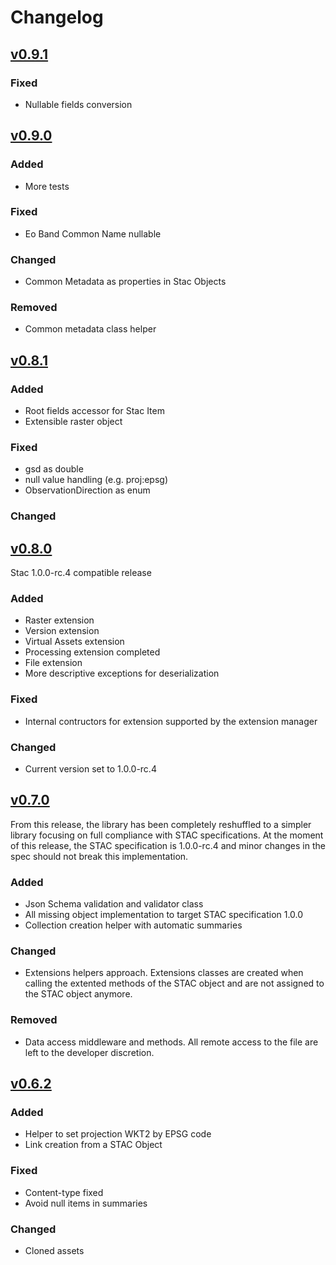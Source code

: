# Changelog

## [v0.9.1]

### Fixed

- Nullable fields conversion

## [v0.9.0]

### Added

- More tests

### Fixed

- Eo Band Common Name nullable

### Changed

- Common Metadata as properties in Stac Objects

### Removed

- Common metadata class helper

## [v0.8.1]

### Added

- Root fields accessor for Stac Item
- Extensible raster object

### Fixed

- gsd as double
- null value handling (e.g. proj:epsg)
- ObservationDirection as enum

### Changed

## [v0.8.0]

Stac 1.0.0-rc.4 compatible release

### Added

- Raster extension
- Version extension
- Virtual Assets extension
- Processing extension completed
- File extension
- More descriptive exceptions for deserialization

### Fixed

- Internal contructors for extension supported by the extension manager

### Changed

- Current version set to 1.0.0-rc.4

## [v0.7.0]

From this release, the library has been completely reshuffled to a simpler library focusing on full compliance with STAC specifications.
At the moment of this release, the STAC specification is 1.0.0-rc.4 and minor changes in the spec should not break this implementation.

### Added

- Json Schema validation and validator class
- All missing object implementation to target STAC specification 1.0.0
- Collection creation helper with automatic summaries

### Changed

- Extensions helpers approach. Extensions classes are created when calling the extented methods of the STAC object and are not assigned to the STAC object anymore.

### Removed

- Data access middleware and methods. All remote access to the file are left to the developer discretion.

## [v0.6.2]

### Added

- Helper to set projection WKT2 by EPSG code
- Link creation from a STAC Object

### Fixed

- Content-type fixed
- Avoid null items in summaries

### Changed

- Cloned assets

[Unreleased]: <https://github.com/Terradue/DotnetStac/compare/0.9.1...HEAD>
[v0.9.1]: <https://github.com/Terradue/DotnetStac/tree/0.9.1>
[v0.9.0]: <https://github.com/Terradue/DotnetStac/tree/0.9.0>
[v0.8.1]: <https://github.com/Terradue/DotnetStac/tree/0.8.1>
[v0.8.0]: <https://github.com/Terradue/DotnetStac/tree/0.8.0>
[v0.7.0]: <https://github.com/Terradue/DotnetStac/tree/0.7.0>
[v0.6.2]: <https://github.com/Terradue/DotnetStac/tree/0.6.2>